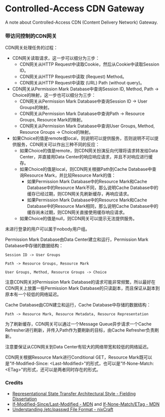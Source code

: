 # Controlled-Access CDN Gateway
A note about Controlled-Access CDN (Content Delivery Network) Gateway.

### 带访问控制的CDN网关

CDN网关处理任务的过程：
- CDN网关读取请求，这一步可以细分为三步：
  - CDN网关从HTTP Request中读取Cookie，然后从Cookie中读取Session ID。
  - CDN网关从HTTP Request中读取 (Request) Method。
  - CDN网关从HTTP Request中读取 (URL) Path (without query)。
- CDN网关从Permission Mark Database中查询Session ID, Method, Path -> Choice的映射，这一步也可以细分为三步：
  - CDN网关从Permission Mark Database中查询Session ID -> User Groups的映射。
  - CDN网关从Permission Mark Database中查询Path -> Resource Groups, Resource Mark的映射。
  - CDN网关从Permission Mark Database中查询User Groups, Method, Resource Groups -> Choice的映射。
- 如果Choice的值是remote或local，则说明可以提供服务，否则说明不可以提供服务，CDN网关可以作出三种不同的反应：
  - 如果Choice的值是remote，则CDN网关扮演反向代理将请求转发给Data Center，并直接用Data Center的响应响应请求，并且不对响应进行缓存。
  - 如果Choice的值是local，则CDN网关根据Path到Cache Database中查询Resource Mark，并比较Resource Mark的值：
    - 如果Permission Mark Database中的Resource Mark和Cache Database中的Resource Mark不同，那么说明Cache Database中的缓存已经过期，则CDN网关先刷新缓存，再响应请求。
    - 如果Permission Mark Database中的Resource Mark和Cache Database中的Resource Mark相同，那么说明Cache Database中的缓存尚未过期，则CDN网关直接使用缓存响应请求。
  - 如果Choice的值是null，则CDN网关可以提示无法提供服务。

未进行登录的用户可以属于nobody用户组。

Permission Mark Database由Data Center建立和运行，Permission Mark Database中存储的数据结构：

```
Session ID -> User Groups
```

```
Path -> Resource Groups, Resource Mark
```

```
User Groups, Method, Resource Groups -> Choice
```

注意CDN网关对Permission Mark Database的请求可能非常频繁，所以最好在CDN网关上放置一些Permission Mark Database的只读副本，而且保证从副本到原本有一个较低的网络延迟。

Cache Database由CDN建立和运行，Cache Database中存储的数据结构：

```
Path -> Resource Mark, Resource Metadata, Resource Representation
```

为了刷新缓存，CDN网关可以通过一个Message Queue异步请求一个Cache Refresher进行刷新，并传入Path作为要刷新的目标，由Cache Refresher负责刷新。

注意要保证从CDN网关到Data Center有较大的网络带宽和较低的网络延迟。

CDN网关根据Resource Mark进行Conditional GET，Resource Mark既可以是"If-Modified-Since: \<Last-Modified\>"的形式，也可以是"If-None-Match: \<ETag\>"的形式，还可以是两者同时存在的形式。

### Credits
- [Representational State Transfer Architectural Style - Fielding Dissertation](https://ics.uci.edu/~fielding/pubs/dissertation/rest_arch_style.htm)
- [If-Modified-Since/Last-Modified - MDN](https://developer.mozilla.org/en-US/docs/Web/HTTP/Headers/If-Modified-Since) and [If-None-Match/ETag - MDN](https://developer.mozilla.org/en-US/docs/Web/HTTP/Headers/If-None-Match)
- [Understanding /etc/passwd File Format - nixCraft](https://www.cyberciti.biz/faq/understanding-etcpasswd-file-format)
